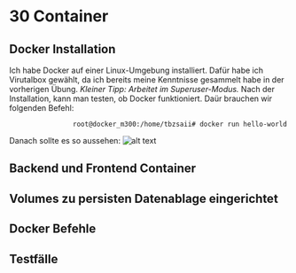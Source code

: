 # 30 Container

## Docker Installation
Ich habe Docker auf einer Linux-Umgebung installiert. Dafür habe ich Virutalbox gewählt, da ich bereits meine Kenntnisse gesammelt habe in der vorherigen Übung. 
*Kleiner Tipp: Arbeitet im Superuser-Modus.*
Nach der Installation, kann man testen, ob Docker funktioniert. Daür brauchen wir folgenden Befehl:

                    root@docker_m300:/home/tbzsaii# docker run hello-world 

Danach sollte es so aussehen:
![alt text](https://github.com/tbzsaii/M300-Services/blob/master/00-Images/docker_run.PNG "Docker Run")


## Backend und Frontend Container

## Volumes zu persisten Datenablage eingerichtet

## Docker Befehle

## Testfälle


